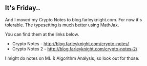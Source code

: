 ## It's Friday..

And I moved my Crypto Notes to blog.farleyknight.com. For now it's tolerable. The typesetting is much better using MathJax.

You can find them at the links below.

* Crypto Notes - http://blog.farleyknight.com/crypto-notes/
* Crypto Notes 2 - http://blog.farleyknight.com/crypto-notes-2/

I might do notes on ML & Algorithm Analysis, so look out for those.

